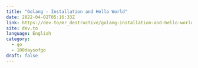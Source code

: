 ```yaml
---
title: "Golang - Installation and Hello World"
date: 2022-04-02T05:16:33Z
link: https://dev.to/mr_destructive/golang-installation-and-hello-world-4gn0?utm_medium=RSS&utm_source=news.12bit.vn
site: dev.to
language: English
category:
  - go
  - 100daysofgo
draft: false
---
```

